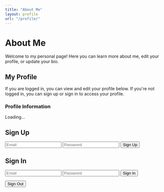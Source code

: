 ```yaml
---
title: "About Me"
layout: profile
url: "/profile/"
---
```


# About Me

Welcome to my personal page! Here you can learn more about me, edit your profile, or update your bio.

## My Profile

If you are logged in, you can view and edit your profile below. If you're not logged in, you can sign up or sign in to access your profile.

### Profile Information

<div id="profile-container">
  <p>Loading...</p>
</div>

<!-- Auth Form -->
<h2>Sign Up</h2>
<form id="signup-form">
  <input type="email" id="signup-email" placeholder="Email" required />
  <input type="password" id="signup-password" placeholder="Password" required />
  <button type="submit">Sign Up</button>
</form>

<h2>Sign In</h2>
<form id="signin-form">
  <input type="email" id="signin-email" placeholder="Email" required />
  <input type="password" id="signin-password" placeholder="Password" required />
  <button type="submit">Sign In</button>
</form>

<button id="signout-button">Sign Out</button>
<p id="auth-status"></p>

<!-- Supabase JS -->
<script src="https://cdn.jsdelivr.net/npm/@supabase/supabase-js@2"></script>
<script>
  const supabase = window.supabase.createClient(
    'https://cmbmfdtmofhidxjugtcd.supabase.co',
    'eyJhbGciOiJIUzI1NiIsInR5cCI6IkpXVCJ9.eyJpc3MiOiJzdXBhYmFzZSIsInJlZiI6ImNtYm1mZHRtb2ZoaWR4anVndGNkIiwicm9sZSI6ImFub24iLCJpYXQiOjE3NDUyNzEwMTAsImV4cCI6MjA2MDg0NzAxMH0.y1XJNaw380hgC7Mkkl79ugvXZUfjRqMyMsnEfUXmQ8Q'
  );

  const status = document.getElementById('auth-status');

  // Sign Up
  document.getElementById('signup-form').addEventListener('submit', async (e) => {
    e.preventDefault();
    const email = document.getElementById('signup-email').value.trim();
    const password = document.getElementById('signup-password').value.trim();
    const { error } = await supabase.auth.signUp({ email, password });
    if (error) {
      status.innerText = `❌ Signup error: ${error.message}`;
    } else {
      status.innerText = '✅ Signup successful! Check your email to confirm.';
    }
  });

  // Sign In
  document.getElementById('signin-form').addEventListener('submit', async (e) => {
    e.preventDefault();
    const email = document.getElementById('signin-email').value.trim();
    const password = document.getElementById('signin-password').value.trim();
    const { error } = await supabase.auth.signInWithPassword({ email, password });
    if (error) {
      status.innerText = `❌ Login error: ${error.message}`;
    } else {
      status.innerText = `✅ Logged in as ${email}`;
      const session = await supabase.auth.getSession();
      loadUserProfile(session.data.session.user.id);
    }
  });

  // Sign Out
  document.getElementById('signout-button').addEventListener('click', async () => {
    await supabase.auth.signOut();
    status.innerText = '👋 Signed out.';
    document.getElementById('profile-container').innerHTML = '<p>Logged out. Please sign in again.</p>';
  });

  // Load profile if user is already logged in
  supabase.auth.getSession().then(({ data: { session } }) => {
    const user = session?.user;
    if (user) {
      status.innerText = `🔒 Already logged in as ${user.email}`;
      loadUserProfile(user.id);
    } else {
      status.innerText = `👤 Not logged in.`;
    }
  });

  async function loadUserProfile(userId) {
  const container = document.getElementById('profile-container');

  let { data: profile, error } = await supabase
    .from('profiles')
    .select('*')
    .eq('user_id', userId)
    .single();

  if (error && error.code !== 'PGRST116') {
    console.error('Error loading profile:', error);
    container.innerHTML = `<p style="color:red;">Failed to load profile.</p>`;
    return;
  }

  if (!profile) {
    const { data: newProfile, error: insertError } = await supabase
      .from('profiles')
      .insert([
        {
          user_id: userId,
          name: '',
          email: '',
          bio: '',
          location: '',
          social_links: {},
          profile_image_url: ''
        }
      ])
      .select()
      .single();

    if (insertError) {
      console.error('Error creating profile:', insertError);
      container.innerHTML = `<p style="color:red;">Failed to create profile.</p>`;
      return;
    }

    profile = newProfile;
  }

  container.innerHTML = `
    <form id="profile-form">
      <label>Name:<br><input type="text" id="name" value="${profile.name || ''}" /></label><br>
      <label>Email:<br><input type="email" id="email" value="${profile.email || ''}" /></label><br>
      <label>Bio:<br><textarea id="bio">${profile.bio || ''}</textarea></label><br>
      <label>Location:<br><input type="text" id="location" value="${profile.location || ''}" /></label><br>
      <button type="submit">Update Profile</button>
    </form>
    <p id="status-message"></p>
  `;

  document.getElementById('profile-form').addEventListener('submit', async (e) => {
    e.preventDefault();
    const name = document.getElementById('name').value;
    const email = document.getElementById('email').value;
    const bio = document.getElementById('bio').value;
    const location = document.getElementById('location').value;

    const submitButton = e.target.querySelector("button[type='submit']");
    submitButton.disabled = true;

    const { error: updateError } = await supabase
      .from('profiles')
      .update({ name, email, bio, location })
      .eq('user_id', userId);

    document.getElementById('status-message').textContent =
      updateError ? '❌ Failed to update profile' : '✅ Profile updated!';

    submitButton.disabled = false;
  });
}

</script>